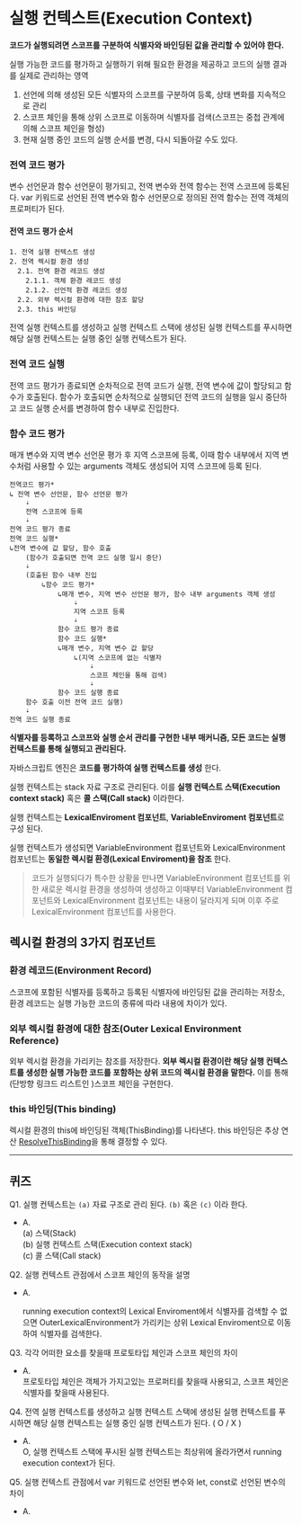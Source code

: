# 실행 컨텍스트(Execution Context)

**코드가 실행되려면 스코프를 구분하여 식별자와 바인딩된 값을 관리할 수 있어야 한다.**

실행 가능한 코드를 평가하고 실행하기 위해 필요한 환경을 제공하고 코드의 실행 결과를 실제로 관리하는 영역

1. 선언에 의해 생성된 모든 식별자의 스코프를 구분하여 등록, 상태 변화를 지속적으로 관리
2. 스코프 체인을 통해 상위 스코프로 이동하며 식별자를 검색(스코프는 중첩 관계에 의해 스코프 체인을 형성)
3. 현재 실행 중인 코드의 실행 순서를 변경, 다시 되돌아갈 수도 있다.





### 전역 코드 평가

변수 선언문과 함수 선언문이 평가되고, 전역 변수와 전역 함수는 전역 스코프에 등록된다. var 키워드로 선언된 전역 변수와 함수 선언문으로 정의된 전역 함수는 전역 객체의 프로퍼티가 된다.

#### 전역 코드 평가 순서

```
1. 전역 실행 컨텍스트 생성
2. 전역 렉시컬 환경 생성
  2.1. 전역 환경 레코드 생성
  	2.1.1. 객체 환경 레코드 생성
  	2.1.2. 선언적 환경 레코드 생성
  2.2. 외부 렉시컬 환경에 대한 참조 할당
  2.3. this 바인딩
```

전역 실행 컨텍스트를 생성하고 실행 컨텍스트 스택에 생성된 실행 컨텍스트를 푸시하면 해당 실행 컨텍스트는 실행 중인 실행 컨텍스트가 된다.



### 전역 코드 실행
전역 코드 평가가 종료되면 순차적으로 전역 코드가 실행, 전역 변수에 값이 할당되고 함수가 호출된다. 함수가 호출되면 순차적으로 실행되던 전역 코드의 실행을 일시 중단하고 코드 실행 순서를 변경하여 함수 내부로 진입한다.





### 함수 코드 평가

매개 변수와 지역 변수 선언문 평가 후 지역 스코프에 등록, 이때 함수 내부에서 지역 변수처럼 사용할 수 있는 arguments 객체도 생성되어 지역 스코프에 등록 된다.

```
전역코드 평가*  
↳ 전역 변수 선언문, 함수 선언문 평가   
	⇣  
	전역 스코프에 등록  
	⇣  
전역 코드 평가 종료  
전역 코드 실행*  
↳전역 변수에 값 할당, 함수 호출  
	(함수가 호출되면 전역 코드 실행 일시 중단)  
	⇣  
	(호출된 함수 내부 진입  
		↳함수 코드 평가*  
			↳매개 변수, 지역 변수 선언문 평가, 함수 내부 arguments 객체 생성  
				⇣  
				지역 스코프 등록  
				⇣  
			함수 코드 평가 종료  
			함수 코드 실행* 
			↳매개 변수, 지역 변수 값 할당  
				↳(지역 스코프에 없는 식별자  
					⇣  
					스코프 체인을 통해 검색)  
					⇣  
			함수 코드 실행 종료  
	함수 호출 이전 전역 코드 실행)  
	⇣   
전역 코드 실행 종료
```

**식별자를 등록하고 스코프와 실행 순서 관리를 구현한 내부 매커니즘, 모든 코드는 실행 컨텍스트를 통해 실행되고 관리된다.**

자바스크립트 엔진은 **코드를 평가하여 실행 컨텍스트를 생성** 한다.

실행 컨텍스트는 stack 자료 구조로 관리된다. 이를 **실행 컨텍스트 스택(Execution context stack)** 혹은 **콜 스택(Call stack)** 이라한다.

실행 컨텍스트는 **LexicalEnviroment 컴포넌트**, **VariableEnviroment 컴포넌트**로 구성 된다.

실행 컨텍스트가 생성되면 VariableEnvironment 컴포넌트와  LexicalEnvironment 컴포넌트는 **동일한 렉시컬 환경(Lexical Enviroment)을 참조** 한다.

>코드가 실행되다가 특수한 상황을 만나면 VariableEnvironment 컴포넌트를 위한 새로운 렉시컬 환경을 생성하여 생성하고 이때부터 VariableEnvironment 컴포넌트와 LexicalEnvironment 컴포넌트는 내용이 달라지게 되며 이후 주로 LexicalEnvironment 컴포넌트를 사용한다.





## 렉시컬 환경의 3가지 컴포넌트

### 환경 레코드(Environment Record)

스코프에 포함된 식별자를 등록하고 등록된 식별자에 바인딩된 값을 관리하는 저장소, 환경 레코드는 실행 가능한 코드의 종류에 따라 내용에 차이가 있다.

### 외부 렉시컬 환경에 대한 참조(Outer Lexical Environment Reference)

외부 렉시컬 환경을 가리키는 참조를 저장한다. **외부 렉시컬 환경이란 해당 실행 컨텍스트를 생성한 실행 가능한 코드를 포함하는 상위 코드의 렉시컬 환경을 말한다.** 이를 통해 (단방향 링크드 리스트인 )스코프 체인을 구현한다.

### this 바인딩(This binding)

렉시컬 환경의 this에 바인딩된 객체(ThisBinding)를 나타낸다. 
this 바인딩은 추상 연산 [ResolveThisBinding](https://tc39.github.io/ecma262/#sec-resolvethisbinding)을 통해 결정할 수 있다.





---



## 퀴즈

Q1. 실행 컨텍스트는 `(a)` 자료 구조로 관리 된다. `(b)` 혹은 `(c)`   이라 한다.

- A.  
  (a) 스택(Stack)  
  (b) 실행 컨텍스트 스택(Execution context stack)  
  (c) 콜 스택(Call stack)



Q2. 실행 컨텍스트 관점에서 스코프 체인의 동작을 설명

- A.

  running execution context의 Lexical Enviroment에서 식별자를 검색할 수 없으면 OuterLexicalEnvironment가 가리키는 상위 Lexical Enviroment으로 이동하여 식별자를 검색한다.



Q3. 각각 어떠한 요소를 찾을때 프로토타입 체인과 스코프 체인의 차이

- A.  
  프로토타입 체인은 객체가 가지고있는 프로퍼티를 찾을때 사용되고, 스코프 체인은 식별자를 찾을때 사용된다.



Q4. 전역 실행 컨텍스트를 생성하고 실행 컨텍스트 스택에 생성된 실행 컨텍스트를 푸시하면 해당 실행 컨텍스트는 실행 중인 실행 컨텍스트가 된다. ( O / X )

- A.  
  O, 실행 컨텍스트 스택에 푸시된 실행 컨텍스트는 최상위에 올라가면서 running execution context가 된다.



Q5. 실행 컨텍스트 관점에서 var 키워드로 선언된 변수와 let, const로 선언된 변수의 차이

- A.